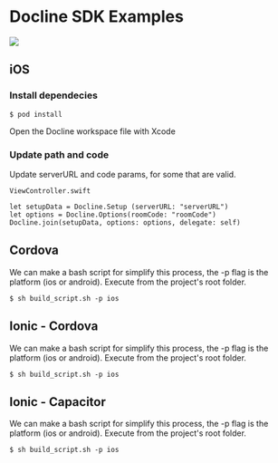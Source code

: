 # Docline SDK Examples
![](https://drive.google.com/uc?export=view&id=1_VGN5i9_djalUq5SLYMeOCKvZgXteNSI)
## iOS
### Install dependecies

`$ pod install` 

Open the Docline workspace file with Xcode

### Update path and code
Update serverURL and code params, for some that are valid.

```
ViewController.swift

let setupData = Docline.Setup (serverURL: "serverURL")
let options = Docline.Options(roomCode: "roomCode")
Docline.join(setupData, options: options, delegate: self)
```

## Cordova
We can make a bash script for simplify this process, the -p flag is the platform (ios  or android).
Execute from the project's root folder.

`$ sh build_script.sh -p ios`

## Ionic - Cordova
We can make a bash script for simplify this process, the -p flag is the platform (ios  or android).
Execute from the project's root folder.

`$ sh build_script.sh -p ios`

## Ionic - Capacitor
We can make a bash script for simplify this process, the -p flag is the platform (ios  or android).
Execute from the project's root folder.

`$ sh build_script.sh -p ios`
